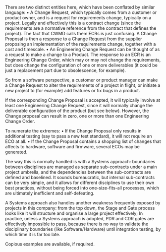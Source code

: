 There are two distinct entities here, which have been conflated by similar language:
•	A Change Request, which typically comes from a customer or product owner, and is a request for requirements change, typically on a project. Legally and effectively this is a contract change (since the requirements are a normative reference from the contract that defines the project). The fact that CWMD calls them ECRs is just confusing. A Change Proposal is then a response to a Change Request from the supplier proposing an implementation of the requirements change, together with a cost and timescale.
•	An Engineering Change Request can be thought of as a request to make a change to a Product. The response to an ECR is an Engineering Change Order, which may or may not change the requirements, but does change the configuration of one or more deliverables (it could be just a replacement part due to obsolescence, for example).

So from a software perspective, a customer or product manager can make a Change Request to alter the requirements of a project in flight, or initiate a new project to (for example) add features or fix bugs in a product.

If the corresponding Change Proposal is accepted, it will typically involve at least one Engineering Change Request, since it will normally change the deliverable configuration of the product (but see below). However, the Change proposal can result in zero, one or more than one Engineering Change Order.

To numerate the extremes:
•	If the Change Proposal only results in additional testing (say to pass a new test standard), it will not require an ECO at all.
•	If the Change Proposal contains a shopping list of changes that affects to hardware, software and firmware, several ECOs may be generated.

The way this is normally handled is with a Systems approach: boundaries between disciplines are managed as separate sub-contracts under a main project umbrella, and the dependencies between the sub-contracts are defined and baselined. It sounds bureaucratic, but internal sub-contracts can be very simple, and it allows for different disciplines to use their own best practices, without being forced into one-size-fits-all processes, which are ultimately inefficient and self-defeating.

A Systems approach also handles another weakness frequently exposed by projects in this company: from the top down, the Stage and Gate process looks like it will structure and organise a large project effectively; In practice, unless a Systems approach is adopted, PDR and CDR gates are effectively impossible to pass, because there is no way to validate the disciplinary boundaries (like Software/Hardware) until integration testing, by which time it is far too late.

Copious examples are available, if required.
